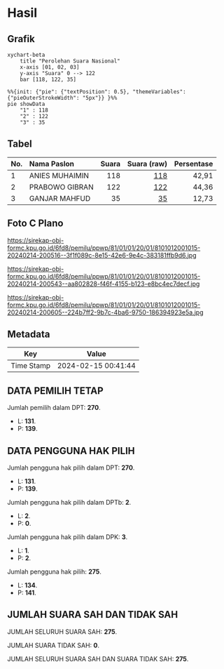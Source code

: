 # Hasil

## Grafik

```mermaid
xychart-beta
    title "Perolehan Suara Nasional"
    x-axis [01, 02, 03]
    y-axis "Suara" 0 --> 122
    bar [118, 122, 35]
```

```mermaid
%%{init: {"pie": {"textPosition": 0.5}, "themeVariables": {"pieOuterStrokeWidth": "5px"}} }%%
pie showData
    "1" : 118
    "2" : 122
    "3" : 35
```

## Tabel

| No. | Nama Paslon    | Suara | Suara (raw) | Persentase |
|:--- |:-------------- | -----:| -----------:| ----------:|
| 1   | ANIES MUHAIMIN | 118   | [118][p-1]  | 42,91      |
| 2   | PRABOWO GIBRAN | 122   | [122][p-2]  | 44,36      |
| 3   | GANJAR MAHFUD  | 35    | [35][p-3]   | 12,73      |


[p-1]: https://github.com/gigit-pemilu/pemilu-2024/blob/main/pilpres/hitung-suara/sub/81-maluku/sub/01-maluku-tengah/sub/01-amahai/sub/2001-tamilouw/sub/015-tps/sub/paslon-1.txt
[p-2]: https://github.com/gigit-pemilu/pemilu-2024/blob/main/pilpres/hitung-suara/sub/81-maluku/sub/01-maluku-tengah/sub/01-amahai/sub/2001-tamilouw/sub/015-tps/sub/paslon-2.txt
[p-3]: https://github.com/gigit-pemilu/pemilu-2024/blob/main/pilpres/hitung-suara/sub/81-maluku/sub/01-maluku-tengah/sub/01-amahai/sub/2001-tamilouw/sub/015-tps/sub/paslon-3.txt

## Foto C Plano

https://sirekap-obj-formc.kpu.go.id/6fd8/pemilu/ppwp/81/01/01/20/01/8101012001015-20240214-200516--3f1f089c-8e15-42e6-9e4c-383181ffb9d6.jpg

https://sirekap-obj-formc.kpu.go.id/6fd8/pemilu/ppwp/81/01/01/20/01/8101012001015-20240214-200543--aa802828-f46f-4155-b123-e8bc4ec7decf.jpg

https://sirekap-obj-formc.kpu.go.id/6fd8/pemilu/ppwp/81/01/01/20/01/8101012001015-20240214-200605--224b7ff2-9b7c-4ba6-9750-186394923e5a.jpg


## Metadata

| Key        | Value               |
| ---------- | ------------------- |
| Time Stamp | 2024-02-15 00:41:44 |


## DATA PEMILIH TETAP

Jumlah pemilih dalam DPT: **270**.
 * L: **131**.
 * P: **139**.

## DATA PENGGUNA HAK PILIH

Jumlah pengguna hak pilih dalam DPT: **270**.
 * L: **131**.
 * P: **139**.

Jumlah pengguna hak pilih dalam DPTb: **2**.
 * L: **2**.
 * P: **0**.

Jumlah pengguna hak pilih dalam DPK: **3**.
 * L: **1**.
 * P: **2**.

Jumlah pengguna hak pilih: **275**.
 * L: **134**.
 * P: **141**.

## JUMLAH SUARA SAH DAN TIDAK SAH

JUMLAH SELURUH SUARA SAH: **275**.

JUMLAH SUARA TIDAK SAH: **0**.

JUMLAH SELURUH SUARA SAH DAN SUARA TIDAK SAH: **275**.


